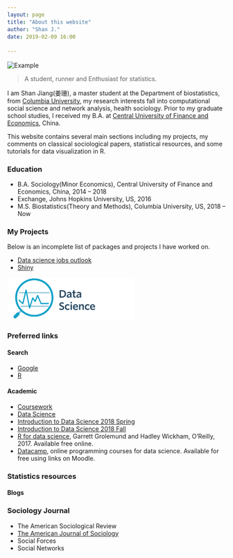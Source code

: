 ```yaml
---
layout: page
title: "About this website"
author: "Shan J."
date: 2019-02-09 16:00

---
```

<img src= "assets/images/index.jpg" alt="Example" width="203" height="140" align = center>

<blockquote class="full-width"><p>A student, runner and Enthusiast for statistics.</p></blockquote>

<div id="vrview-image-mono"></div>

<script>
window.addEventListener('load', onVrViewLoad);
function onVrViewLoad() {
  var vrView1 = new VRView.Player('#vrview-image-mono', {
    image: '/assets/',
    is_stereo: false,
    width: '100%',
    height: 360
  });
}
</script>


I am Shan Jiang(<span lang="zh">姜珊</span>), a master student at the Department of biostatistics, from [Columbia University](https://www.mailman.columbia.edu/become-student/departments/biostatistics), my research interests fall into computational social science and network analysis, health sociology. Prior to my graduate school studies, I received my B.A. at [Central University of Finance and Economics](http://en.cufe.edu.cn/), China.

This website contains several main sections including my projects, my comments on classical sociological papers, statistical resources, and some tutorials for data visualization in R.

### Education
* B.A. Sociology(Minor Economics), Central University of Finance and Economics, China, 2014 – 2018
* Exchange, Johns Hopkins University, US, 2016
* M.S. Biostatistics(Theory and Methods), Columbia University, US, 2018 – Now

###  My Projects

Below is an incomplete list of packages and projects I have worked on.

* [Data science jobs outlook](https://shanjiang21.github.io/P8105_final_website.io/)
* [Shiny](https://github.com/ShanJiang21/Shiny_lec)

<img src= "assets/images/Data_science.jpg" style="width:58%">

### Preferred links  

#### Search
* [Google](https://www.google.com)
* [R](https://www.r-project.org/)

#### Academic

* [Coursework](https://courseworks2.columbia.edu/)
* [Data Science](https://p8105.com/)
* [Introduction to Data Science 2018 Spring](https://beanumber.github.io/sds192/index.html)
* [Introduction to Data Science 2018 Fall](https://rudeboybert.github.io/SDS192/)
* [R for data science](http://r4ds.had.co.nz/), Garrett Grolemund and Hadley Wickham, O’Reilly, 2017. Available free online.
* [Datacamp](https://www.datacamp.com/groups/8702c0fa3e62145fd1a543715dddc3a3645cd03c/invite), online programming courses for data science. Available for free using links on Moodle.



### Statistics resources

#### Blogs


### Sociology Journal

* The American Sociological Review
* [The American Journal of Sociology](https://www.journals.uchicago.edu/toc/ajs/current)
* Social Forces
* Social Networks
